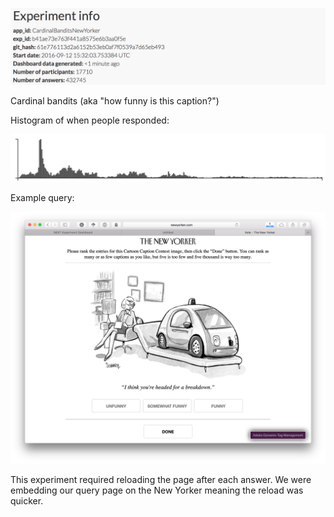 
![](info.png)

Cardinal bandits (aka "how funny is this caption?")

Histogram of when people responded:

![](histogram.png)

Example query:

![](example_query.png)

This experiment required reloading the page after each answer. We were
embedding our query page on the New Yorker meaning the reload was quicker.
